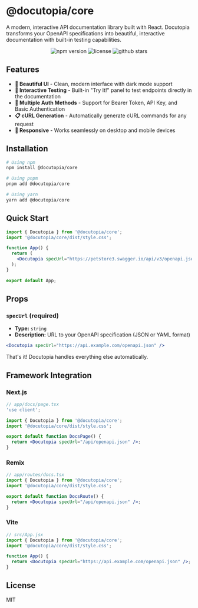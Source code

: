 # @docutopia/core

A modern, interactive API documentation library built with React. Docutopia transforms your OpenAPI specifications into beautiful, interactive documentation with built-in testing capabilities.

<p align="center">
  <img src="https://img.shields.io/npm/v/@docutopia/core" alt="npm version">
  <img src="https://img.shields.io/npm/l/@docutopia/core" alt="license">
  <img src="https://img.shields.io/github/stars/rhinolabs/docutopia" alt="github stars">
</p>

## Features

- **🎨 Beautiful UI** - Clean, modern interface with dark mode support
- **🔄 Interactive Testing** - Built-in "Try It!" panel to test endpoints directly in the documentation
- **🔐 Multiple Auth Methods** - Support for Bearer Token, API Key, and Basic Authentication
- **📋 cURL Generation** - Automatically generate cURL commands for any request
- **📱 Responsive** - Works seamlessly on desktop and mobile devices

## Installation

```bash
# Using npm
npm install @docutopia/core

# Using pnpm
pnpm add @docutopia/core

# Using yarn
yarn add @docutopia/core
```

## Quick Start

```jsx
import { Docutopia } from '@docutopia/core';
import '@docutopia/core/dist/style.css';

function App() {
  return (
    <Docutopia specUrl="https://petstore3.swagger.io/api/v3/openapi.json" />
  );
}

export default App;
```

## Props

### `specUrl` (required)

- **Type:** `string`
- **Description:** URL to your OpenAPI specification (JSON or YAML format)

```jsx
<Docutopia specUrl="https://api.example.com/openapi.json" />
```

That's it! Docutopia handles everything else automatically.

## Framework Integration

### Next.js

```jsx
// app/docs/page.tsx
'use client';

import { Docutopia } from '@docutopia/core';
import '@docutopia/core/dist/style.css';

export default function DocsPage() {
  return <Docutopia specUrl="/api/openapi.json" />;
}
```

### Remix

```jsx
// app/routes/docs.tsx
import { Docutopia } from '@docutopia/core';
import '@docutopia/core/dist/style.css';

export default function DocsRoute() {
  return <Docutopia specUrl="/api/openapi.json" />;
}
```

### Vite

```jsx
// src/App.jsx
import { Docutopia } from '@docutopia/core';
import '@docutopia/core/dist/style.css';

function App() {
  return <Docutopia specUrl="https://api.example.com/openapi.json" />;
}
```

## License

MIT
